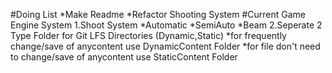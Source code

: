 #Doing List
*Make Readme
*Refactor Shooting System
#Current Game Engine System
1.Shoot System
*Automatic 
*SemiAuto
*Beam
2.Seperate 2 Type Folder for Git LFS Directories (Dynamic,Static)
*for frequently change/save of anycontent use DynamicContent Folder
*for file don't need to change/save of anycontent use StaticContent Folder    

